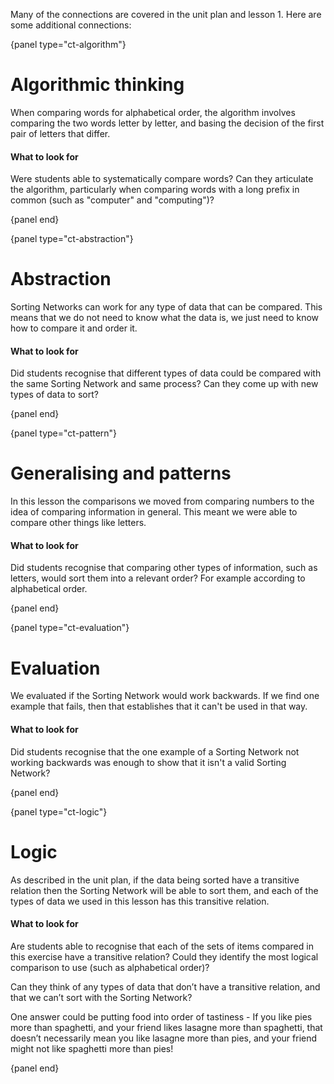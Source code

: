 Many of the connections are covered in the unit plan and lesson 1. Here are some additional connections:

{panel type="ct-algorithm"}

# Algorithmic thinking

When comparing words for alphabetical order, the algorithm involves comparing the two words letter by letter, and basing the decision of the first pair of letters that differ.

#### What to look for

Were students able to systematically compare words?
Can they articulate the algorithm, particularly when comparing words with a long prefix in common (such as "computer" and "computing")?

{panel end}

{panel type="ct-abstraction"}

# Abstraction

Sorting Networks can work for any type of data that can be compared.
This means that we do not need to know what the data is, we just need to know how to compare it and order it.

#### What to look for

Did students recognise that different types of data could be compared with the same Sorting Network and same process?
Can they come up with new types of data to sort?

{panel end}

{panel type="ct-pattern"}

# Generalising and patterns

In this lesson the comparisons we moved from comparing numbers to the idea of comparing information in general.
This meant we were able to compare other things like letters.

#### What to look for

Did students recognise that comparing other types of information, such as letters, would sort them into a relevant order?
For example according to alphabetical order.

{panel end}

{panel type="ct-evaluation"}

# Evaluation

We evaluated if the Sorting Network would work backwards.
If we find one example that fails, then that establishes that it can't be used in that way.

#### What to look for

Did students recognise that the one example of a Sorting Network not working backwards was enough to show that it isn't a valid Sorting Network?

{panel end}

{panel type="ct-logic"}

# Logic

As described in the unit plan, if the data being sorted have a transitive relation then the Sorting Network will be able to sort them, and each of the types of data we used in this lesson has this transitive relation.

#### What to look for

Are students able to recognise that each of the sets of items compared in this exercise have a transitive relation?
Could they identify the most logical comparison to use (such as alphabetical order)?

Can they think of any types of data that don’t have a transitive relation, and that we can’t sort with the Sorting Network?

One answer could be putting food into order of tastiness - If you like pies more than spaghetti, and your friend likes lasagne more than spaghetti, that doesn’t necessarily mean you like lasagne more than pies, and your friend might not like spaghetti more than pies!

{panel end}
